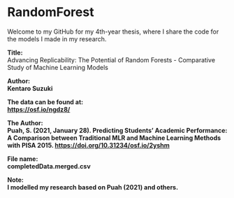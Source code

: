 # RandomForest
Welcome to my GitHub for my 4th-year thesis, where I share the code for the models I made in my research.

<b>Title:<br></b>
Advancing Replicability: The Potential of Random Forests - Comparative Study of Machine Learning Models

<b><b>Author:<br></b> 
Kentaro Suzuki

<b>The data can be found at: <br></b>
https://osf.io/ngdz8/

<b>The Author:<br></b>
Puah, S. (2021, January 28). Predicting Students’ Academic Performance: 
A Comparison between Traditional MLR and Machine Learning Methods with PISA 2015. 
https://doi.org/10.31234/osf.io/2yshm

<b>File name: <br></b>
completedData.merged.csv

<b>Note: <br></b>
I modelled my research based on Puah (2021) and others.
